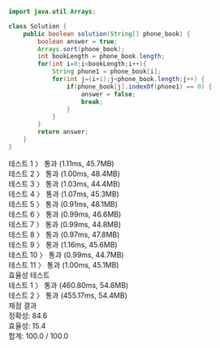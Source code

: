 ```java
import java.util.Arrays;

class Solution {
    public boolean solution(String[] phone_book) {
        boolean answer = true;
        Arrays.sort(phone_book);
        int bookLength = phone_book.length;
        for(int i=0;i<bookLength;i++){
            String phone1 = phone_book[i];
            for(int j=(i+1);j<phone_book.length;j++) {
                if(phone_book[j].indexOf(phone1) == 0) {
                    answer = false;
                    break;
                }
            }
        }
        return answer;
    }
}
```

테스트 1 〉	통과 (1.11ms, 45.7MB) <br/>
테스트 2 〉	통과 (1.00ms, 48.4MB) <br/>
테스트 3 〉	통과 (1.03ms, 44.4MB) <br/>
테스트 4 〉	통과 (1.07ms, 45.3MB)<br/>
테스트 5 〉	통과 (0.91ms, 48.1MB)<br/>
테스트 6 〉	통과 (0.99ms, 46.6MB)<br/>
테스트 7 〉	통과 (0.99ms, 44.8MB)<br/>
테스트 8 〉	통과 (0.97ms, 47.8MB)<br/>
테스트 9 〉	통과 (1.16ms, 45.6MB)<br/>
테스트 10 〉	통과 (0.99ms, 44.7MB)<br/>
테스트 11 〉	통과 (1.00ms, 45.1MB)<br/>
효율성  테스트<br/>
테스트 1 〉	통과 (460.80ms, 54.8MB)<br/>
테스트 2 〉	통과 (455.17ms, 54.4MB)<br/>
채점 결과<br/>
정확성: 84.6<br/>
효율성: 15.4<br/>
합계: 100.0 / 100.0<br/>